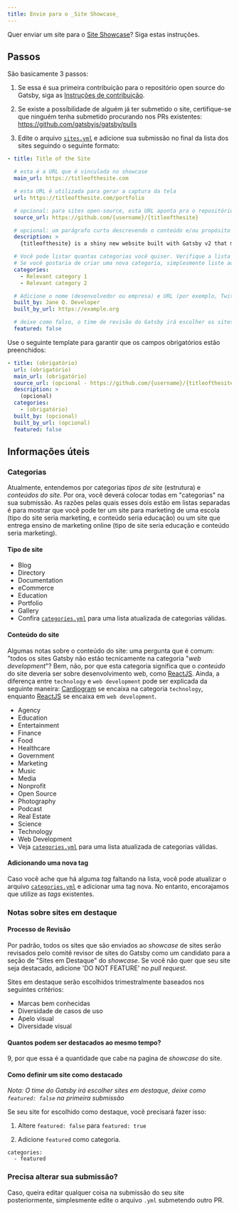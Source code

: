 ```yaml
---
title: Envie para o _Site Showcase_
---
```


Quer enviar um site para o [Site Showcase](/showcase/)? Siga estas instruções.

## Passos

São basicamente 3 passos:

1. Se essa é sua primeira contribuição para o repositório open source do Gatsby, siga as [Instruções de contribuição](/contributing/code-contributions/).

2. Se existe a possíbilidade de alguém já ter submetido o site, certifique-se que ninguém tenha submetido procurando nos PRs existentes: https://github.com/gatsbyjs/gatsby/pulls

3. Edite o arquivo [`sites.yml`](https://github.com/gatsbyjs/gatsby/blob/master/docs/sites.yml) e adicione sua submissão no final da lista dos sites seguindo o seguinte formato:

```yaml:title=docs/sites.yml
- title: Title of the Site

  # esta é a URL que é vinculada no showcase
  main_url: https://titleofthesite.com

  # esta URL é utilizada para gerar a captura da tela
  url: https://titleofthesite.com/portfolio

  # opcional: para sites open-source, esta URL aponta pra o repositório que contém o site
  source_url: https://github.com/{username}/{titleofthesite}

  # opcional: um parágrafo curto descrevendo o conteúdo e/ou propósito do site que irá aparecer no modal de visualização de detalhes e permalink para seu site
  description: >
    {titleofthesite} is a shiny new website built with Gatsby v2 that makes important contributions towards a faster web for everyone.

  # Você pode listar quantas categorias você quiser. Verifique a lista de categorias abaixo nessa documentação!
  # Se você gostaria de criar uma nova categoria, simplesmente liste aqui.
  categories:
    - Relevant category 1
    - Relevant category 2

  # Adicione o nome (desenvolvedor ou empresa) e URL (por exemplo, Twitter, GitHub, portfólio) para ser usada para atribuição
  built_by: Jane Q. Developer
  built_by_url: https://example.org

  # deixe como falso, o time de revisão do Gatsby irá escolher os sites em destaque trimestralmente
  featured: false
```

Use o seguinte template para garantir que os campos obrigatórios estão preenchidos:

```yaml:title=docs/sites.yml
- title: (obrigatório)
  url: (obrigatório)
  main_url: (obrigatório)
  source_url: (opcional - https://github.com/{username}/{titleofthesite})
  description: >
    (opcional)
  categories:
    - (obrigatório)
  built_by: (opcional)
  built_by_url: (opcional)
  featured: false
```

## Informações úteis

### Categorias


Atualmente, entendemos por categorias _tipos de site_ (estrutura) e _conteúdos do site_. Por ora, você deverá colocar todas em "categorias" na sua submissão. As razões pelas quais esses dois estão em listas separadas é para mostrar que você pode ter um site para marketing de uma escola (tipo do site seria marketing, e conteúdo seria educação) ou um site que entrega ensino de marketing online (tipo de site seria educação e conteúdo seria marketing).


#### Tipo de site

- Blog
- Directory
- Documentation
- eCommerce
- Education
- Portfolio
- Gallery
- Confira [`categories.yml`](https://github.com/gatsbyjs/gatsby/blob/master/docs/categories.yml) para uma lista atualizada de categorias válidas.

#### Conteúdo do site

Algumas notas sobre o conteúdo do site: uma pergunta que é comum: "todos os sites Gatsby não estão tecnicamente na categoria "_web development_"? Bem, não, por que esta categoria significa que o _conteúdo_ do site deveria ser sobre desenvolvimento web, como [ReactJS](https://reactjs.org/). Ainda, a diferença entre `technology` e `web development` pode ser explicada da seguinte maneira: [Cardiogram](https://cardiogr.am/) se encaixa na categoria `technology`, enquanto [ReactJS](https://reactjs.org/) se encaixa em `web development`.

- Agency
- Education
- Entertainment
- Finance
- Food
- Healthcare
- Government
- Marketing
- Music
- Media
- Nonprofit
- Open Source
- Photography
- Podcast
- Real Estate
- Science
- Technology
- Web Development
- Veja [`categories.yml`](https://github.com/gatsbyjs/gatsby/blob/master/docs/categories.yml) para uma lista atualizada de categorias válidas.

#### Adicionando uma nova tag

Caso você ache que há alguma _tag_ faltando na lista, você pode atualizar o arquivo [`categories.yml`](https://github.com/gatsbyjs/gatsby/blob/master/docs/categories.yml) e adicionar uma tag nova. No entanto, encorajamos que utilize as _tags_ existentes.

### Notas sobre sites em destaque

#### Processo de Revisão

Por padrão, todos os sites que são enviados ao _showcase_ de sites serão revisados pelo comitê revisor de sites do Gatsby como um candidato para a seção de "Sites em Destaque" do _showcase_. Se você não quer que seu site seja destacado, adicione 'DO NOT FEATURE' no _pull request_.

Sites em destaque serão escolhidos trimestralmente baseados nos seguintes critérios:


- Marcas bem conhecidas
- Diversidade de casos de uso
- Apelo visual
- Diversidade visual

#### Quantos podem ser destacados ao mesmo tempo?

9, por que essa é a quantidade que cabe na pagina de _showcase_ do site.

#### Como definir um site como destacado

_Nota: O time do Gatsby irá escolher sites em destaque, deixe como `featured: false` na primeira submissão_

Se seu site for escolhido como destaque, você precisará fazer isso:

1.  Altere `featured: false` para `featured: true`

2.  Adicione `featured` como categoria.

```shell
categories:
  - featured
```

### Precisa alterar sua submissão?

Caso, queira editar qualquer coisa na submissão do seu site posteriormente, simplesmente edite o arquivo `.yml` submetendo outro PR.
